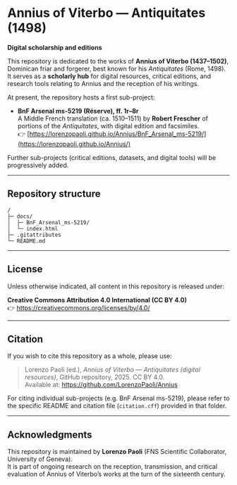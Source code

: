 # Annius of Viterbo — Antiquitates (1498)  
**Digital scholarship and editions**

This repository is dedicated to the works of **Annius of Viterbo (1437–1502)**, Dominican friar and forgerer, best known for his *Antiquitates* (Rome, 1498).  
It serves as a **scholarly hub** for digital resources, critical editions, and research tools relating to Annius and the reception of his writings.

At present, the repository hosts a first sub-project:

- **BnF Arsenal ms-5219 (Réserve), ff. 1r–8r**  
  A Middle French translation (ca. 1510–1511) by **Robert Frescher** of portions of the *Antiquitates*, with digital edition and facsimiles.  
  👉 [https://lorenzopaoli.github.io/Annius/BnF_Arsenal_ms-5219/](https://lorenzopaoli.github.io/Annius/)

Further sub-projects (critical editions, datasets, and digital tools) will be progressively added.

---

## Repository structure
```
/
├─ docs/
│  ├─ BnF_Arsenal_ms-5219/
│  └─ index.html
├─ .gitattributes
└─ README.md
```
---

## License

Unless otherwise indicated, all content in this repository is released under:  

**Creative Commons Attribution 4.0 International (CC BY 4.0)**  
👉 https://creativecommons.org/licenses/by/4.0/

---

## Citation

If you wish to cite this repository as a whole, please use:  

> Lorenzo Paoli (ed.), *Annius of Viterbo — Antiquitates (digital resources)*, GitHub repository, 2025. CC BY 4.0.  
> Available at: https://github.com/LorenzoPaoli/Annius

For citing individual sub-projects (e.g. BnF Arsenal ms-5219), please refer to the specific README and citation file (`citation.cff`) provided in that folder.

---

## Acknowledgments

This repository is maintained by **Lorenzo Paoli** (FNS Scientific Collaborator, University of Geneva).  
It is part of ongoing research on the reception, transmission, and critical evaluation of Annius of Viterbo’s works at the turn of the sixteenth century.
